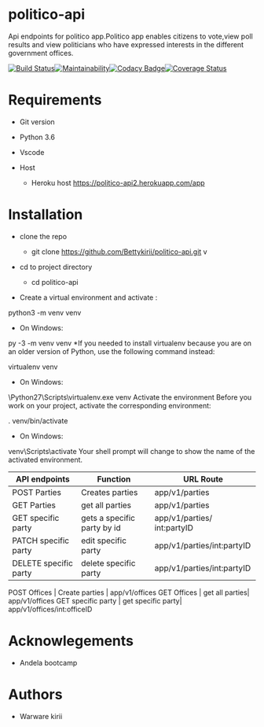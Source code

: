 # politico-api
Api endpoints for politico app.Politico app enables citizens to vote,view poll results and view politicians who have expressed interests in the different government offices.

[![Build Status](https://travis-ci.com/Bettykirii/politico-api.svg?branch=develop)](https://travis-ci.com/Bettykirii/politico-api)[![Maintainability](https://api.codeclimate.com/v1/badges/f40d762e3c56cb8f30a1/maintainability)](https://codeclimate.com/github/Bettykirii/politico-api/maintainability)[![Codacy Badge](https://api.codacy.com/project/badge/Grade/f5bf7746e6424aad9feb4b6c5dd1ec74)](https://www.codacy.com/app/Bettykirii/politico-api?utm_source=github.com&amp;utm_medium=referral&amp;utm_content=Bettykirii/politico-api&amp;utm_campaign=Badge_Grade)[![Coverage Status](https://coveralls.io/repos/github/Bettykirii/politico-api/badge.svg?branch=develop)](https://coveralls.io/github/Bettykirii/politico-api?branch=develop)




# Requirements
* Git version
* Python 3.6
* Vscode

* Host
  * Heroku host https://politico-api2.herokuapp.com/app

# Installation

* clone the repo
  * git clone  https://github.com/Bettykirii/politico-api.git
v
* cd to project directory
   * cd politico-api

* Create a virtual environment and activate :


 python3 -m venv venv
  * On Windows:

py -3 -m venv venv
*If you needed to install virtualenv because you are on an older version of Python, use the following command instead:

virtualenv venv
* On Windows:

\Python27\Scripts\virtualenv.exe venv
Activate the environment
Before you work on your project, activate the corresponding environment:

. venv/bin/activate
* On Windows:

venv\Scripts\activate
Your shell prompt will change to show the name of the activated environment.

API endpoints | Function       | URL Route
------------- | -------------  | -------------  
POST Parties  | Creates parties | app/v1/parties
GET Parties   | get all parties| app/v1/parties
GET specific party| gets a specific party by id | app/v1/parties/ int:partyID
PATCH specific party   | edit specific party| app/v1/parties/int:partyID
DELETE specific party   | delete specific party| app/v1/parties/int:partyID

POST Offices  | Create parties | app/v1/offices
GET Offices   | get all parties| app/v1/offices
GET specific party  | get specific party| app/v1/offices/int:officeID

# Acknowlegements
 * Andela bootcamp

# Authors
 * Warware kirii
